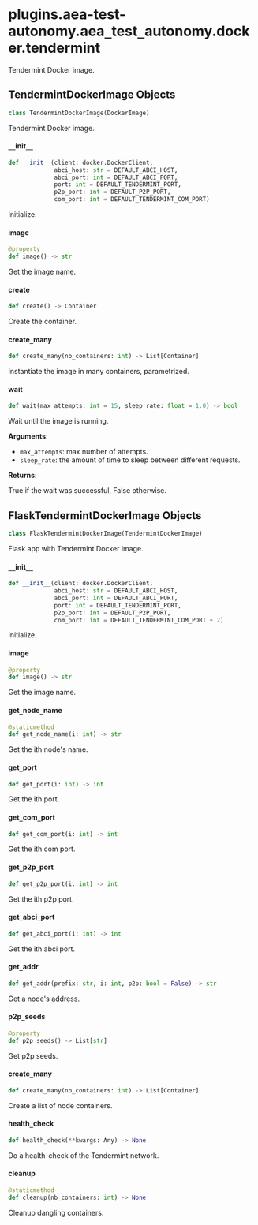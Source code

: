 <a id="plugins.aea-test-autonomy.aea_test_autonomy.docker.tendermint"></a>

# plugins.aea-test-autonomy.aea`_`test`_`autonomy.docker.tendermint

Tendermint Docker image.

<a id="plugins.aea-test-autonomy.aea_test_autonomy.docker.tendermint.TendermintDockerImage"></a>

## TendermintDockerImage Objects

```python
class TendermintDockerImage(DockerImage)
```

Tendermint Docker image.

<a id="plugins.aea-test-autonomy.aea_test_autonomy.docker.tendermint.TendermintDockerImage.__init__"></a>

#### `__`init`__`

```python
def __init__(client: docker.DockerClient,
             abci_host: str = DEFAULT_ABCI_HOST,
             abci_port: int = DEFAULT_ABCI_PORT,
             port: int = DEFAULT_TENDERMINT_PORT,
             p2p_port: int = DEFAULT_P2P_PORT,
             com_port: int = DEFAULT_TENDERMINT_COM_PORT)
```

Initialize.

<a id="plugins.aea-test-autonomy.aea_test_autonomy.docker.tendermint.TendermintDockerImage.image"></a>

#### image

```python
@property
def image() -> str
```

Get the image name.

<a id="plugins.aea-test-autonomy.aea_test_autonomy.docker.tendermint.TendermintDockerImage.create"></a>

#### create

```python
def create() -> Container
```

Create the container.

<a id="plugins.aea-test-autonomy.aea_test_autonomy.docker.tendermint.TendermintDockerImage.create_many"></a>

#### create`_`many

```python
def create_many(nb_containers: int) -> List[Container]
```

Instantiate the image in many containers, parametrized.

<a id="plugins.aea-test-autonomy.aea_test_autonomy.docker.tendermint.TendermintDockerImage.wait"></a>

#### wait

```python
def wait(max_attempts: int = 15, sleep_rate: float = 1.0) -> bool
```

Wait until the image is running.

**Arguments**:

- `max_attempts`: max number of attempts.
- `sleep_rate`: the amount of time to sleep between different requests.

**Returns**:

True if the wait was successful, False otherwise.

<a id="plugins.aea-test-autonomy.aea_test_autonomy.docker.tendermint.FlaskTendermintDockerImage"></a>

## FlaskTendermintDockerImage Objects

```python
class FlaskTendermintDockerImage(TendermintDockerImage)
```

Flask app with Tendermint Docker image.

<a id="plugins.aea-test-autonomy.aea_test_autonomy.docker.tendermint.FlaskTendermintDockerImage.__init__"></a>

#### `__`init`__`

```python
def __init__(client: docker.DockerClient,
             abci_host: str = DEFAULT_ABCI_HOST,
             abci_port: int = DEFAULT_ABCI_PORT,
             port: int = DEFAULT_TENDERMINT_PORT,
             p2p_port: int = DEFAULT_P2P_PORT,
             com_port: int = DEFAULT_TENDERMINT_COM_PORT + 2)
```

Initialize.

<a id="plugins.aea-test-autonomy.aea_test_autonomy.docker.tendermint.FlaskTendermintDockerImage.image"></a>

#### image

```python
@property
def image() -> str
```

Get the image name.

<a id="plugins.aea-test-autonomy.aea_test_autonomy.docker.tendermint.FlaskTendermintDockerImage.get_node_name"></a>

#### get`_`node`_`name

```python
@staticmethod
def get_node_name(i: int) -> str
```

Get the ith node's name.

<a id="plugins.aea-test-autonomy.aea_test_autonomy.docker.tendermint.FlaskTendermintDockerImage.get_port"></a>

#### get`_`port

```python
def get_port(i: int) -> int
```

Get the ith port.

<a id="plugins.aea-test-autonomy.aea_test_autonomy.docker.tendermint.FlaskTendermintDockerImage.get_com_port"></a>

#### get`_`com`_`port

```python
def get_com_port(i: int) -> int
```

Get the ith com port.

<a id="plugins.aea-test-autonomy.aea_test_autonomy.docker.tendermint.FlaskTendermintDockerImage.get_p2p_port"></a>

#### get`_`p2p`_`port

```python
def get_p2p_port(i: int) -> int
```

Get the ith p2p port.

<a id="plugins.aea-test-autonomy.aea_test_autonomy.docker.tendermint.FlaskTendermintDockerImage.get_abci_port"></a>

#### get`_`abci`_`port

```python
def get_abci_port(i: int) -> int
```

Get the ith abci port.

<a id="plugins.aea-test-autonomy.aea_test_autonomy.docker.tendermint.FlaskTendermintDockerImage.get_addr"></a>

#### get`_`addr

```python
def get_addr(prefix: str, i: int, p2p: bool = False) -> str
```

Get a node's address.

<a id="plugins.aea-test-autonomy.aea_test_autonomy.docker.tendermint.FlaskTendermintDockerImage.p2p_seeds"></a>

#### p2p`_`seeds

```python
@property
def p2p_seeds() -> List[str]
```

Get p2p seeds.

<a id="plugins.aea-test-autonomy.aea_test_autonomy.docker.tendermint.FlaskTendermintDockerImage.create_many"></a>

#### create`_`many

```python
def create_many(nb_containers: int) -> List[Container]
```

Create a list of node containers.

<a id="plugins.aea-test-autonomy.aea_test_autonomy.docker.tendermint.FlaskTendermintDockerImage.health_check"></a>

#### health`_`check

```python
def health_check(**kwargs: Any) -> None
```

Do a health-check of the Tendermint network.

<a id="plugins.aea-test-autonomy.aea_test_autonomy.docker.tendermint.FlaskTendermintDockerImage.cleanup"></a>

#### cleanup

```python
@staticmethod
def cleanup(nb_containers: int) -> None
```

Cleanup dangling containers.

